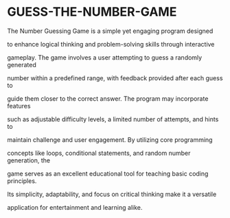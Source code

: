# GUESS-THE-NUMBER-GAME
The Number Guessing Game is a simple yet engaging program designed

to enhance logical thinking and problem-solving skills through interactive

gameplay. The game involves a user attempting to guess a randomly generated

number within a predefined range, with feedback provided after each guess to

guide them closer to the correct answer. The program may incorporate features

such as adjustable difficulty levels, a limited number of attempts, and hints to

maintain challenge and user engagement. By utilizing core programming

concepts like loops, conditional statements, and random number generation, the

game serves as an excellent educational tool for teaching basic coding principles.

Its simplicity, adaptability, and focus on critical thinking make it a versatile

application for entertainment and learning alike.
